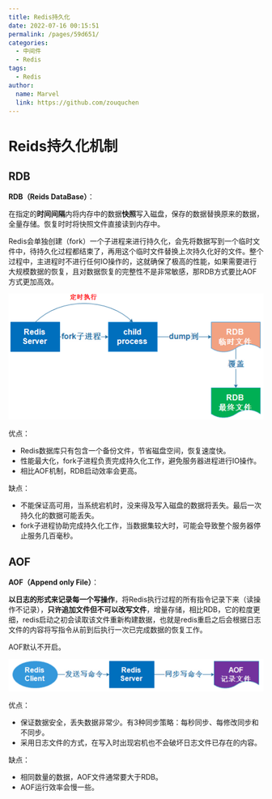 ```yaml
---
title: Redis持久化
date: 2022-07-16 00:15:51
permalink: /pages/59d651/
categories:
  - 中间件
  - Redis
tags:
  - Redis
author: 
  name: Marvel
  link: https://github.com/zouquchen
---
```

# Reids持久化机制

## RDB

**RDB（Reids DataBase）**：

在指定的**时间间隔**内将内存中的数据**快照**写入磁盘，保存的数据替换原来的数据，全量存储。恢复时时将快照文件直接读到内存中。

Redis会单独创建（fork）一个子进程来进行持久化，会先将数据写到一个临时文件中，待持久化过程都结束了，再用这个临时文件替换上次持久化好的文件。整个过程中，主进程时不进行任何IO操作的，这就确保了极高的性能，如果需要进行大规模数据的恢复，且对数据恢复的完整性不是非常敏感，那RDB方式要比AOF方式更加高效。

![img](https://raw.githubusercontent.com/zouquchen/Images/main/imgs/AOF.png)

优点：

- Redis数据库只有包含一个备份文件，节省磁盘空间，恢复速度快。
- 性能最大化，fork子进程负责完成持久化工作，避免服务器进程进行IO操作。
- 相比AOF机制，RDB启动效率会更高。

缺点：

- 不能保证高可用，当系统宕机时，没来得及写入磁盘的数据将丢失。最后一次持久化的数据可能丢失。
- fork子进程协助完成持久化工作，当数据集较大时，可能会导致整个服务器停止服务几百毫秒。

## AOF

**AOF（Append only File）**：

**以日志的形式来记录每一个写操作**，将Redis执行过程的所有指令记录下来（读操作不记录），**只许追加文件但不可以改写文件**，增量存储，相比RDB，它的粒度更细，redis启动之初会读取该文件重新构建数据，也就是redis重启之后会根据日志文件的内容将写指令从前到后执行一次已完成数据的恢复工作。

AOF默认不开启。

![img](https://raw.githubusercontent.com/zouquchen/Images/main/imgs/rdb.png)

优点：

- 保证数据安全，丢失数据非常少。有3种同步策略：每秒同步、每修改同步和不同步。
- 采用日志文件的方式，在写入时出现宕机也不会破坏日志文件已存在的内容。

缺点：

- 相同数量的数据，AOF文件通常要大于RDB。
- AOF运行效率会慢一些。